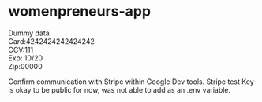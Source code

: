 
# womenpreneurs-app
Dummy data
<br />
Card:4242424242424242 
<br />
CCV:111
<br />
Exp: 10/20
<br />
Zip:00000


Confirm communication with Stripe within Google Dev tools. Stripe test Key is okay
to be public for now, was not able to add as an .env variable.

